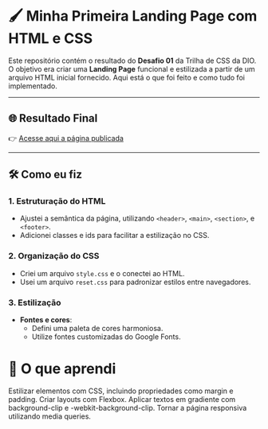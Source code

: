 # 🖌️ Minha Primeira Landing Page com HTML e CSS

Este repositório contém o resultado do **Desafio 01** da Trilha de CSS da DIO. O objetivo era criar uma **Landing Page** funcional e estilizada a partir de um arquivo HTML inicial fornecido. Aqui está o que foi feito e como tudo foi implementado.

---

## 🌐 Resultado Final
👉 [Acesse aqui a página publicada](https://guilherme5412.github.io/Criando-sua-Primeira-Landing-Page-com-HTML-e-CSS/)

---

## 🛠️ Como eu fiz
### 1. Estruturação do HTML
- Ajustei a semântica da página, utilizando `<header>`, `<main>`, `<section>`, e `<footer>`.
- Adicionei classes e ids para facilitar a estilização no CSS.

### 2. Organização do CSS
- Criei um arquivo `style.css` e o conectei ao HTML.
- Usei um arquivo `reset.css` para padronizar estilos entre navegadores.

### 3. Estilização
- **Fontes e cores**:
  - Defini uma paleta de cores harmoniosa.
  - Utilize fontes customizadas do Google Fonts.

# 🚀 O que aprendi
Estilizar elementos com CSS, incluindo propriedades como margin e padding.
Criar layouts com Flexbox.
Aplicar textos em gradiente com background-clip e -webkit-background-clip.
Tornar a página responsiva utilizando media queries.
